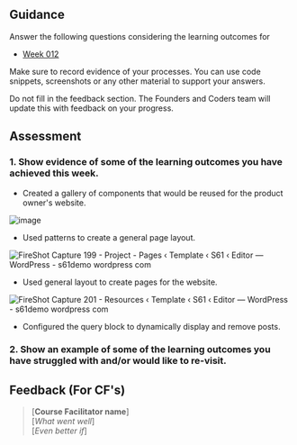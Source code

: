 ## Guidance
Answer the following questions considering the learning outcomes for
- [Week 012](https://learn.foundersandcoders.com/course/syllabus/developer/week12-project05-DOTNET-deploy/learning-outcomes/)

Make sure to record evidence of your processes. You can use code snippets, screenshots or any other material to support your answers.

Do not fill in the feedback section. The Founders and Coders team will update this with feedback on your progress.

## Assessment
 ### 1. Show evidence of some of the learning outcomes you have achieved this week.
 - Created a gallery of components that would be reused for the product owner's website.

![image](https://github.com/user-attachments/assets/565b2d33-67ea-43e3-9f8c-39029fdadc79)

- Used patterns to create a general page layout.

![FireShot Capture 199 - Project - Pages ‹ Template ‹ S61 ‹ Editor — WordPress - s61demo wordpress com](https://github.com/user-attachments/assets/ceef3c25-5c44-4b7d-87c5-49d2157382ea)

- Used general layout to create pages for the website.

![FireShot Capture 201 - Resources ‹ Template ‹ S61 ‹ Editor — WordPress - s61demo wordpress com](https://github.com/user-attachments/assets/66b4b75d-5063-4d8f-9af1-4eedcdda72c9)

- Configured the query block to dynamically display and remove posts.

 ### 2. Show an example of some of the learning outcomes you have struggled with and/or would like to re-visit.
 
## Feedback (For CF's)
> [**Course Facilitator name**]  
> [*What went well*]  
> [*Even better if*]

